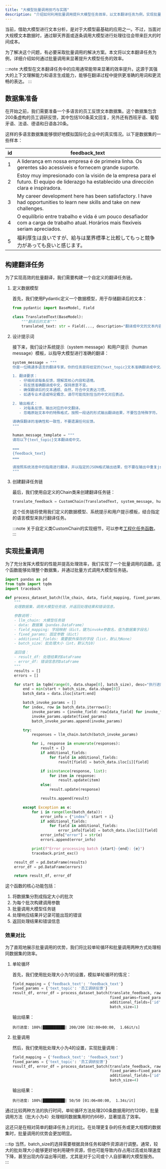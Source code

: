 ```yaml
---
title: "大模型批量调用技巧与实践"
description: "介绍如何利用批量调用提升大模型任务效率，以文本翻译任务为例，实现批量调用及效果对比。"
---
```


当前，借助大模型进行文本分析，是对于大模型最基础的应用之一。不过，当面对大规模文本数据时，通过聊天界面或逐条调用大模型进行处理往往会带来巨大的时间成本。

为了解决这个问题，有必要采取批量调用的解决方案。本文将以文本翻译任务为例，详细介绍如何通过批量调用来显著提升大模型任务的效率。

:::note
大模型在文本翻译任务中的应用通常能带来显著的效率提升。这源于其强大的上下文理解能力和语言生成能力，能够在翻译过程中提供更准确的用词和更流畅的表达。
:::

## 数据集准备

在开始之前，我们需要准备一个多语言的员工反馈文本数据集。这个数据集包含200条虚构的员工调研反馈，其中包括100条英文回复，另外还有西班牙语、葡萄牙语、法语、德语和日语各20条。

这样的多语言数据集能够很好地模拟国际化企业中的真实情况。以下是数据集的一些样本：

| id | feedback_text                                                                                                                               |
|----|---------------------------------------------------------------------------------------------------------------------------------------------|
| 1  | A liderança em nossa empresa é de primeira linha. Os gerentes são acessíveis e fornecem grande suporte.                                     |
| 2  | Estoy muy impresionado con la visión de la empresa para el futuro. El equipo de liderazgo ha establecido una dirección clara e inspiradora. |
| 3  | My career development here has been satisfactory. I have had opportunities to learn new skills and take on new challenges.                  |
| 4  | O equilíbrio entre trabalho e vida é um pouco desafiador com a carga de trabalho atual. Horários mais flexíveis seriam apreciados.          |
| 5  | 福利厚生は良いですが、給与は業界標準と比較してもっと競争力があっても良いと感じます。                                                                                                  |

## 构建翻译任务

为了实现高效的批量翻译，我们需要构建一个自定义的翻译任务链。

1. 定义数据模型

    首先，我们使用Pydantic定义一个数据模型，用于存储翻译后的文本：
    
    ```python
    from pydantic import BaseModel, Field
    
    class TranslatedText(BaseModel):
        """翻译后的文本"""
        translated_text: str = Field(..., description="翻译成中文的文本内容")
    ```

2. 设计提示词

    接下来，我们设计系统提示（system message）和用户提示（human message）模板，以指导大模型进行准确的翻译：

    ```python
    system_message = """
    你是一位精通多语言的翻译专家。你的任务是将给定的{text_topic}文本准确翻译成中文。请遵循以下指南：
    
    1. 翻译要求：
       - 仔细阅读每条反馈，理解其核心内容和语境。
       - 将反馈准确翻译成中文，保持原意不变。
       - 确保翻译后的文本通顺、自然，符合中文表达习惯。
       - 如遇专业术语或特定概念，请尽可能找到恰当的中文对应表述。
    
    2. 输出格式：
       - 对每条反馈，输出对应的中文翻译。
       - 忽略原始文本中的特殊格式，按照一段话的形式输出翻译结果，不要包含特殊字符。
    
    请确保翻译的准确性和一致性，不要遗漏任何反馈。
    """
    
    human_message_template = """
    请将以下{text_topic}文本翻译成中文。
    
    ===
    {feedback_text}
    ===
    
    请按照系统消息中的指南进行翻译，并以指定的JSON格式输出结果，但不要在输出中重复json schema。
    """
    ```

3. 创建翻译任务链

    最后，我们使用自定义的Chain类来创建翻译任务链：
    
    ```python
    translate_feedback = CustomChain(TranslatedText, system_message, human_message_template, language_model)()
    ```
    
    这个任务链将使用我们定义的数据模型、系统提示和用户提示模板，结合指定的语言模型来执行翻译任务。

    :::note
    关于自定义类CustomChain的实现细节，可以参考[工程化任务函数]()。
    :::

## 实现批量调用

为了充分发挥大模型的性能并提高处理效率，我们实现了一个批量调用的函数。这个函数能够处理整个数据集，并通过批量方式调用大模型任务链。

```python
import pandas as pd
from tqdm import tqdm
import traceback

def process_dataset_batch(llm_chain, data, field_mapping, fixed_params, additional_fields=None, batch_size=10):
    """
    处理数据集，调用大模型任务链，并返回处理结果和错误信息。

    参数说明：
    - llm_chain: 大模型任务链
    - data: 数据集（pandas.DataFrame）
    - field_mapping: 字段映射（dict，键为invoke参数名，值为数据集字段名）
    - fixed_params: 固定参数（dict）
    - additional_fields: 需要额外保存的字段（list，默认为None）
    - batch_size: 批处理大小（int，默认为10）

    返回值：
    - result_df: 处理结果的DataFrame
    - error_df: 错误信息的DataFrame
    """
    results = []
    errors = []

    for start in tqdm(range(0, data.shape[0], batch_size), desc="执行进度"):
        end = min(start + batch_size, data.shape[0])
        batch_data = data.iloc[start:end]

        batch_invoke_params = []
        for index, row in batch_data.iterrows():
            invoke_params = {invoke_field: row[data_field] for invoke_field, data_field in field_mapping.items()}
            invoke_params.update(fixed_params)
            batch_invoke_params.append(invoke_params)

        try:
            responses = llm_chain.batch(batch_invoke_params)

            for i, response in enumerate(responses):
                result = {}
                if additional_fields:
                    for field in additional_fields:
                        result[field] = batch_data.iloc[i][field]

                if isinstance(response, list):
                    for item in response:
                        result.update(item)
                else:
                    result.update(response)

                results.append(result)

        except Exception as e:
            for i in range(len(batch_data)):
                error_info = {"index": start + i}
                if additional_fields:
                    for field in additional_fields:
                        error_info[field] = batch_data.iloc[i][field]
                error_info["error"] = str(e)
                errors.append(error_info)

            print(f"Error processing batch {start}-{end}: {e}")
            traceback.print_exc()

    result_df = pd.DataFrame(results)
    error_df = pd.DataFrame(errors)

    return result_df, error_df
```

这个函数的核心功能包括：
1. 将数据集分割成指定大小的批次
2. 为每个批次构建调用参数
3. 批量调用大模型任务链
4. 处理响应结果并记录可能出现的错误
5. 返回处理结果和错误信息

### 效果对比

为了直观地展示批量调用的优势，我们将比较单轮循环和批量调用两种方式处理相同数据集的效率。

1. 单轮循环

    首先，我们使用批处理大小为1的设置，模拟单轮循环的情况：
    
    ```python
    field_mapping = {'feedback_text': 'feedback_text'}
    fixed_params = {'text_topic': '员工调研反馈'}
    result_df, error_df = process_dataset_batch(translate_feedback, raw_feedback_data, field_mapping,
                                                fixed_params=fixed_params,
                                                additional_fields=['id', 'feedback_text'],
                                                batch_size=1)
    ```
    
    输出结果：
    ```text title="单轮循环"
    执行进度: 100%|██████████| 200/200 [02:00<00:00,  1.66it/s]
    ```

2. 批量调用

    然后，我们使用批处理大小为4的设置，实现批量调用：
    
    ```python
    field_mapping = {'feedback_text': 'feedback_text'}
    fixed_params = {'text_topic': '员工调研反馈'}
    result_df, error_df = process_dataset_batch(translate_feedback, raw_feedback_data, field_mapping,
                                                fixed_params=fixed_params,
                                                additional_fields=['id', 'feedback_text'],
                                                batch_size=4)
    ```
    
    输出结果：
    ```text title="批量调用"
    执行进度: 100%|██████████| 50/50 [01:06<00:00,  1.34s/it]
    ```

通过比较两种方法的执行时间，单轮循环方法处理200条数据用时约120秒，批量调用方法（批大小为4）处理相同数据集用时约66秒，显著提高了效率。

这还只是在相对简单的翻译任务上的对比。在处理更复杂的任务或更大规模的数据集时，批量调用的优势会更加明显。

:::tip
当然，batch_size的选择需要根据具体任务和硬件资源进行调整。通常，较大的批处理大小能够更好地利用硬件资源，但也可能导致内存占用过高或处理速度下降，甚至出现内存溢出等问题，尤其是对于公司或个人自部署的大模型服务。
:::